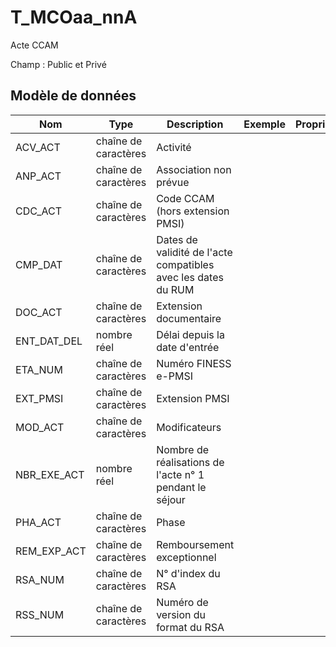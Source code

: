 # T_MCOaa_nnA

Acte CCAM

Champ : Public et Privé


## Modèle de données

|Nom|Type|Description|Exemple|Propriétés|
|-|-|-|-|-|
|ACV_ACT|chaîne de caractères|Activité|||
|ANP_ACT|chaîne de caractères|Association non prévue|||
|CDC_ACT|chaîne de caractères|Code CCAM (hors extension PMSI)|||
|CMP_DAT|chaîne de caractères|Dates de validité de l'acte compatibles avec les dates du RUM|||
|DOC_ACT|chaîne de caractères|Extension documentaire|||
|ENT_DAT_DEL|nombre réel|Délai depuis la date d'entrée|||
|ETA_NUM|chaîne de caractères|Numéro FINESS e-PMSI|||
|EXT_PMSI|chaîne de caractères|Extension PMSI|||
|MOD_ACT|chaîne de caractères|Modificateurs|||
|NBR_EXE_ACT|nombre réel|Nombre de réalisations de l'acte n° 1 pendant le séjour|||
|PHA_ACT|chaîne de caractères|Phase|||
|REM_EXP_ACT|chaîne de caractères|Remboursement exceptionnel|||
|RSA_NUM|chaîne de caractères|N° d'index du RSA |||
|RSS_NUM|chaîne de caractères|Numéro de version du format du RSA|||
